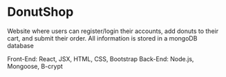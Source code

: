 # DonutShop
Website where users can register/login their accounts, add donuts to their cart, and submit their order.
All information is stored in a mongoDB database

Front-End: React, JSX, HTML, CSS, Bootstrap
Back-End: Node.js, Mongoose, B-crypt
